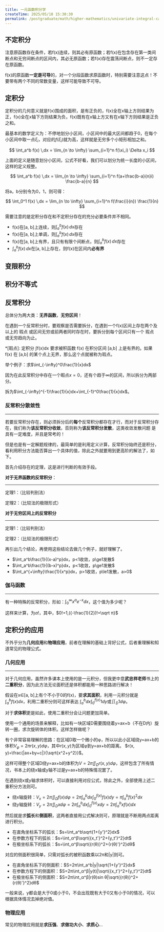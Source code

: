 ```yaml
---
title: 一元函数积分学
createTime: 2025/05/18 15:30:30
permalink: /postgraduate/math/higher-mathematics/univariate-integral-calculus/
---
```


## 不定积分

注意原函数存在条件，若f(x)连续，则其必有原函数；若f(x)在包含存在第一类间断点和无穷间断点的区间内，其必无原函数；若f(x)存在震荡间断点，则不一定存在原函数。

f(x)的原函数**一定是可导**的，对一个分段函数求原函数时，特别需要注意这点！不要带有两个不同的常数变量，这样可能导致不可导。

## 定积分

定积分的几何意义就是f(x)围成的面积，是有正负的，f(x)全在x轴上方则结果为正，f(x)全在x轴下方则结果为负，f(x)既有在x轴上方又有在x轴下方则结果是正负之和。

最基本的数学定义为：不停地划分小区间，小区间中的最大区间都趋于0，在每个小区间中取一点$\xi_i$，对应的$f(\xi_i)$就为高，这样就是无穷多个小矩形相加之和。

$$ \int_a^b f(x) \,dx = \lim_{n \to \infty} \sum_{i=1}^n f(\xi_i) \Delta x_i $$

上面的定义是随意划分小区间，公式不好看，我们可以划分为统一长度的小区间，这样的定义规整。

$$ \int_a^b f(x) \,dx = \lim_{n \to \infty} \sum_{i=1}^n f(a+\frac{b-a}{n}i) \frac{b-a}{n} $$

将a，b分别令为0，1，则可得：

$$ \int_0^1 f(x) \,dx = \lim_{n \to \infty} \sum_{i=1}^n f(\frac{i}{n}) \frac{1}{n} $$

需要注意的是定积分存在和不定积分存在的充分必要条件并不相同。

- f(x)在[a, b]上连续，则$\int_a^bf(x) \,dx$存在
- f(x)在[a, b]上单调，则$\int_a^bf(x) \,dx$存在
- f(x)在[a, b]上有界，且只有有限个间断点，则$\int_a^bf(x) \,dx$存在
- $\int_a^bf(x) \,dx$在[a, b]上存在，则f(x)在区间内**必有界**

## 变限积分

## 积分不等式

## 反常积分

总体分为两大类：**无界函数**，**无穷区间**！

在遇到一个反常积分时，要观察是否需要拆分，在遇到一个f(x)区间上存在两个及以上的 瑕点 或区间无穷或前两者同时存在时，要拆分到每个区间只有一个 瑕点 或无穷趋向为止。

*[瑕点]: 定积分 ∫f(x)dx 要求被积函数 f(x) 在积分区间 [a,b] 上是有界的。如果 f(x) 在 [a,b] 的某个点上无界，那么这个点就被称为瑕点。

举个例子：求$\int_{-\infty}^0\frac{1}{x}dx$

因为在此反常积分中存在一个暇点$x=0$，还有个趋于$\infty$的区间，所以拆分为两部分。

拆为$\int_{-\infty}^{-1}\frac{1}{x}dx+\int_{-1}^0\frac{1}{x}dx$。


### 反常积分散敛性
---

若要反常积分存在，则必须拆分后的**每个**反常积分都存在才行，而对于反常积分存在，我们称为**该反常积分收敛**，否则称为**该反常积分发散**，这类收敛发散问题
是具有一定难度，并且是常考的！

但是也是有一定解题规律的，最简单的是利用定义计算，反常积分始终还是积分，看利用积分方法能否算出一个具体的值，除此之外就要用到更高阶的解法了，如下。

首先介绍存在的定理，这是进行判断的有效手段。

**对于无界函数的反常积分**：

---

定理1：（比较判别法）

定理2：（比较法的极限形式）

**对于无穷区间上的反常积分**

---

定理1：（比较判别法）

定理2：（比较法的极限形式）

再引出几个结论，再使用这些结论去做几个例子，就好理解了。

- $\int_a^b\frac{1}{(x-a)^p}dx，p<1收敛，p\ge1发散$
- $\int_a^b\frac{1}{(b-x)^p}dx，p<1收敛，p\ge1发散$
- $\int_a^{+\infty}\frac{1}{x^p}dx，p>1收敛，p\le1发散，a>0$

### 伽马函数
---

有一种特殊的反常积分，形如：$\int_0^{\infty}x^αe^{-x}dx$，这个值为多少呢？

这样来计算，为$α!$，其中，$0!=1,({-\frac{1}{2})!=\sqrt π}$



## 定积分的应用

不外乎分为**几何应用**和**物理应用**，前者在理解的基础上背好公式，后者重理解和知道常见的物理公式。

### 几何应用
---

对于几何应用，虽然许多课本上使用的是一元积分，但我更中意**武忠祥老师**书上的**二重积分**，因为此方法无论面积还是体积都能用一种思路进行解决！

假设在x∈[a, b]上有个不小于0的f(x)，要**求其面积**，利用一元积分就是$\int_a^bf(x)dx$，利用二重积分则可这样表达
$\int_a^bdx\int_0^{f(x)}1dy$或$\iint_D1dφ$。

对于**求体积**更是如此，使用二重积分会让问题更加简单。

使用一个通用的场景来解释，比如有一块区域D需要围绕着y=ax+b（不在D内）旋转一圈，求次旋转体的体积。这样怎样做呢？

有个非常容易理解的思路：在区域D取一个微小的φ，所以以此小区域绕y=ax+b的体积$V_φ=2πr(x, y)dφ$，其中$r(x, y)$为区域φ到y=ax+b的距离。
$r(x, y)=\frac{|ax+by+c|}{\sqrt{x^2+y^2}}$。

这样可得整个区域D绕y=ax+b的体积为$V=2π\iint_Dr(x, y)dφ$，这样包含了所有情况，书本上的绕x轴或y轴不过是y=ax+b的特殊情况罢了。

在遇到绕x或y轴求体积时，可以直接利用对应公式，除此之外，全部使用上述二重积分方法则可。

- 绕x轴旋转：$V_x=2π\iint_Df(x)dφ=2π\int_a^bdx\int_0^{f(x)}f(x)dy=π\int_a^bf(x)^2dx$
- 绕y轴旋转：$V_y=2π\iint_Dxdφ=2π\int_a^bdx\int_0^{f(x)}xdy=2π\int_a^bxf(x)dx$

然后就是求**弧长**和**侧面积**，这两者直接用公式解决则可，原理就是不断用两点距离进行积分。


- 在直角坐标系下的弧长：$s=\int_a^b\sqrt{1+{y'}^2}dx$ 
- 在参数方程下的弧长：$s=\int_α^β\sqrt{{x_t'}^2+{y_t'}^2}dt$
- 在极坐标系下的弧长：$s=\int_α^β\sqrt{{r(θ)}^2+{r(θ)'}^2}dθ$

对应的侧面积很简单，只需对弧长的被积函数乘以2π和|y|则可。

- 在直角坐标系下的侧面积：$S=2π\int_a^b|y|\sqrt{1+{y'}^2}dx$
- 在参数方程下的侧面积：$S=2π\int_α^β|y(t)|\sqrt{{x_t'}^2+{y_t'}^2}dt$
- 在极坐标系下的侧面积：$S=2π\int_α^β|r(θ)sin θ|\sqrt{{r(θ)}^2+{r(θ)'}^2}dθ$

一般来说，y都会是大于0或小于0，不会出现既有大于0又有小于0的情况，可以根据具体情况去掉绝对值。

### 物理应用

常见的物理应用就是**求压强**、**求做功大小**、**求质心**...